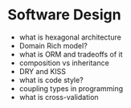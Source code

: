 # Software Design

- what is hexagonal architecture
- Domain Rich model?
- what is ORM and tradeoffs of it
- composition vs inheritance
- DRY and KISS
- what is code style?
- coupling types in programming
- what is cross-validation
